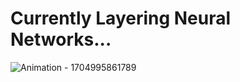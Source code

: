 # Currently Layering Neural Networks...

![Animation - 1704995861789](https://github.com/fr3nz99/fr3nz99/assets/91369910/95d1c8e2-62fc-424a-a1fb-305b1383d4af)


<!--
**fr3nz99/fr3nz99** is a ✨ _special_ ✨ repository because its `README.md` (this file) appears on your GitHub profile.

Here are some ideas to get you started:

- 🔭 I’m currently working on ...
- 🌱 I’m currently learning ...
- 👯 I’m looking to collaborate on ...
- 🤔 I’m looking for help with ...
- 💬 Ask me about ...
- 📫 How to reach me: ...
- 😄 Pronouns: ...
- ⚡ Fun fact: ...
-->
